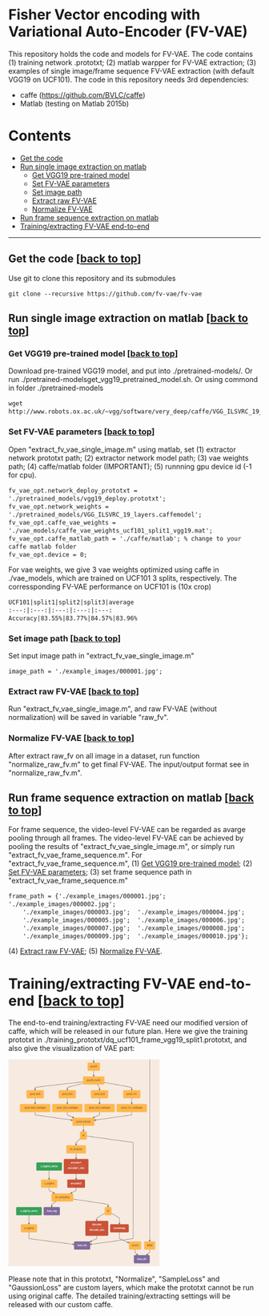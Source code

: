 # Fisher Vector encoding with Variational Auto-Encoder (FV-VAE)
This repository holds the code and models for FV-VAE. The code contains (1) training network .prototxt; (2) matlab warpper for FV-VAE extraction; (3) examples of single image/frame sequence FV-VAE extraction (with default VGG19 on UCF101). The code in this repository needs 3rd dependencies:
- caffe (https://github.com/BVLC/caffe)
- Matlab (testing on Matlab 2015b)

# Contents
* [Get the code](#get-the-code-back-to-top)
* [Run single image extraction on matlab](#run-single-image-extraction-on-matlab-back-to-top)
  * [Get VGG19 pre-trained model](#get-vgg19-pre-trained-model-back-to-top)
  * [Set FV-VAE parameters](#set-fv-vae-parameters-back-to-top)
  * [Set image path](#set-image-path-back-to-top)
  * [Extract raw FV-VAE](#extract-raw-fv-vae-back-to-top)
  * [Normalize FV-VAE](#normalize-fv-vae-back-to-top)
* [Run frame sequence extraction on matlab](#run-frame-sequence-extraction-on-matlab-back-to-top)
* [Training/extracting FV-VAE end-to-end](#trainingextracting-fv-vae-end-to-end-back-to-top)
  
----
## Get the code [[back to top](#fisher-vector-encoding-with-variational-auto-encoder-fv-vae)]
Use git to clone this repository and its submodules
```
git clone --recursive https://github.com/fv-vae/fv-vae
```

## Run single image extraction on matlab [[back to top](#fisher-vector-encoding-with-variational-auto-encoder-fv-vae)]

### Get VGG19 pre-trained model [[back to top](#fisher-vector-encoding-with-variational-auto-encoder-fv-vae)]
Download pre-trained VGG19 model, and put into ./pretrained-models/. Or run ./pretrained-modelsget_vgg19_pretrained_model.sh. Or using commond in folder ./pretrained-models
```
wget http://www.robots.ox.ac.uk/~vgg/software/very_deep/caffe/VGG_ILSVRC_19_layers.caffemodel
```

### Set FV-VAE parameters [[back to top](#fisher-vector-encoding-with-variational-auto-encoder-fv-vae)]
Open "extract_fv_vae_single_image.m" using matlab, set (1) extractor network prototxt path; (2) extractor network model path; (3) vae weights path; (4) caffe/matlab folder (IMPORTANT); (5) runnning gpu device id (-1 for cpu).
```
fv_vae_opt.network_deploy_prototxt = './pretrained_models/vgg19_deploy.prototxt';
fv_vae_opt.network_weights = './pretrained_models/VGG_ILSVRC_19_layers.caffemodel';
fv_vae_opt.caffe_vae_weights = './vae_models/caffe_vae_weights_ucf101_split1_vgg19.mat';
fv_vae_opt.caffe_matlab_path = './caffe/matlab'; % change to your caffe matlab folder
fv_vae_opt.device = 0;
```
For vae weights, we give 3 vae weights optimized using caffe in ./vae_models, which are trained on UCF101 3 splits, respectively. The corressponding FV-VAE performance on UCF101 is (10x crop)

	UCF101|split1|split2|split3|average
	:---:|:---:|:---:|:---:|:---:
	Accuracy|83.55%|83.77%|84.57%|83.96%
  
### Set image path [[back to top](#fisher-vector-encoding-with-variational-auto-encoder-fv-vae)]
Set input image path in "extract_fv_vae_single_image.m"
```
image_path = './example_images/000001.jpg';
```

### Extract raw FV-VAE [[back to top](#fisher-vector-encoding-with-variational-auto-encoder-fv-vae)]
Run "extract_fv_vae_single_image.m", and raw FV-VAE (without normalization) will be saved in variable "raw_fv".

### Normalize FV-VAE [[back to top](#fisher-vector-encoding-with-variational-auto-encoder-fv-vae)]
After extract raw_fv on all image in a dataset, run function "normalize_raw_fv.m" to get final FV-VAE. The input/output format see in "normalize_raw_fv.m".

## Run frame sequence extraction on matlab [[back to top](#fisher-vector-encoding-with-variational-auto-encoder-fv-vae)]
For frame sequence, the video-level FV-VAE can be regarded as avarge pooling through all frames. The video-level FV-VAE can be achieved by pooling the results of "extract_fv_vae_single_image.m", or simply run "extract_fv_vae_frame_sequence.m". For "extract_fv_vae_frame_sequence.m", (1) [Get VGG19 pre-trained model](#get-vgg19-pre-trained-model-back-to-top); (2) [Set FV-VAE parameters](#set-fv-vae-parameters-back-to-top); (3) set frame sequence path in "extract_fv_vae_frame_sequence.m"
```
frame_path = {'./example_images/000001.jpg'; './example_images/000002.jpg';
    './example_images/000003.jpg';  './example_images/000004.jpg';
    './example_images/000005.jpg';  './example_images/000006.jpg';
    './example_images/000007.jpg';  './example_images/000008.jpg';
    './example_images/000009.jpg';  './example_images/000010.jpg'};
```
(4) [Extract raw FV-VAE](#extract-raw-fv-vae-back-to-top); (5) [Normalize FV-VAE](#normalize-fv-vae-back-to-top).

# Training/extracting FV-VAE end-to-end [[back to top](#fisher-vector-encoding-with-variational-auto-encoder-fv-vae)]
The end-to-end training/extracting FV-VAE need our modified version of caffe, which will be released in our future plan. Here we give the training prototxt in ./training_prototxt/dq_ucf101_frame_vgg19_split1.prototxt, and also give the visualization of VAE part:

<img src="./training_prototxt/dq_ucf101_frame_vgg19_split1_visualized.png" width = "60%" />

Please note that in this prototxt, "Normalize", "SampleLoss" and "GaussionLoss" are custom layers, which make the prototxt cannot be run using original caffe. The detailed training/extracting settings will be released with our custom caffe.

